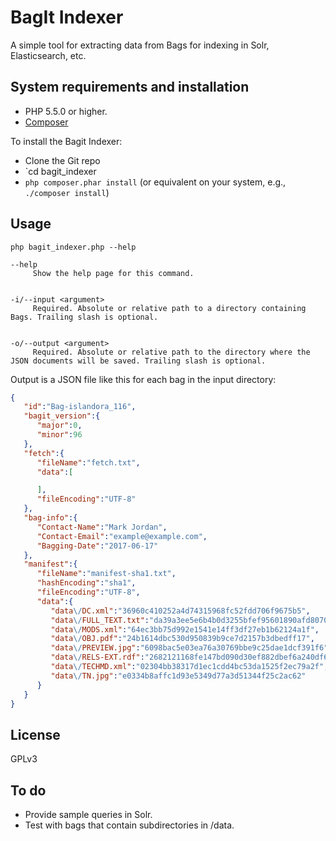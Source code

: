 # BagIt Indexer

A simple tool for extracting data from Bags for indexing in Solr, Elasticsearch, etc.

## System requirements and installation

* PHP 5.5.0 or higher.
* [Composer](https://getcomposer.org)


To install the Bagit Indexer:
* Clone the Git repo
* `cd bagit_indexer
* `php composer.phar install` (or equivalent on your system, e.g., `./composer install`)

## Usage

`php bagit_indexer.php --help`

```
--help
     Show the help page for this command.


-i/--input <argument>
     Required. Absolute or relative path to a directory containing Bags. Trailing slash is optional.


-o/--output <argument>
     Required. Absolute or relative path to the directory where the JSON documents will be saved. Trailing slash is optional.
```

Output is a JSON file like this for each bag in the input directory:


```json
{
   "id":"Bag-islandora_116",
   "bagit_version":{
      "major":0,
      "minor":96
   },
   "fetch":{
      "fileName":"fetch.txt",
      "data":[

      ],
      "fileEncoding":"UTF-8"
   },
   "bag-info":{
      "Contact-Name":"Mark Jordan",
      "Contact-Email":"example@example.com",
      "Bagging-Date":"2017-06-17"
   },
   "manifest":{
      "fileName":"manifest-sha1.txt",
      "hashEncoding":"sha1",
      "fileEncoding":"UTF-8",
      "data":{
         "data\/DC.xml":"36960c410252a4d74315968fc52fdd706f9675b5",
         "data\/FULL_TEXT.txt":"da39a3ee5e6b4b0d3255bfef95601890afd80709",
         "data\/MODS.xml":"64ec3bb75d992e1541e14ff3df27eb1b62124a1f",
         "data\/OBJ.pdf":"24b1614dbc530d950839b9ce7d2157b3dbedff17",
         "data\/PREVIEW.jpg":"6098bac5e03ea76a30769bbe9c25dae1dcf391f6",
         "data\/RELS-EXT.rdf":"2682121168fe147bd090d30ef882dbef6a240df6",
         "data\/TECHMD.xml":"02304bb38317d1ec1cdd4bc53da1525f2ec79a2f",
         "data\/TN.jpg":"e0334b8affc1d93e5349d77a3d51344f25c2ac62"
      }
   }
}
```

## License

GPLv3

## To do

* Provide sample queries in Solr.
* Test with bags that contain subdirectories in /data.

